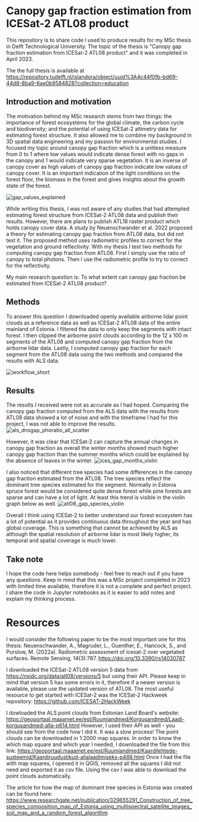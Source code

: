 # Canopy gap fraction estimation from ICESat-2 ATL08 product
This repository is to share code I used to produce results for my MSc thesis in Delft Technological University. The topic of the thesis is "Canopy gap fraction
estimation from ICESat-2 ATL08 product" and it was completed in April 2023.

The the full thesis is available at https://repository.tudelft.nl/islandora/object/uuid%3A4c44f0fb-bd69-44d8-8ba9-6ae0b9584828?collection=education 

## Introduction and motivation
The motivation behind my MSc research stems from two things: the importance of forest ecosystems for the global climate, the carbon cycle and biodiversity; and the potential of using ICESat-2 altimetry data for estimating forest structure. It also allowed me to combine my background in 3D spatial data engineering and my passion for environmental studies. I focused my topic around canopy gap fraction which is a unitless measure from 0 to 1 where low values would indicate dense forest with no gaps in the canopy and 1 would indicate very sparse vegetation. It is an inverse of canopy cover as high values of canopy gap fraction indicate low values of canopy cover. It is an important indication of the light conditions on the forest floor, the biomass in the forest and gives insights about the growth state of the forest.

![gap_values_explained](https://github.com/Mschn-k/MSc_thesis/assets/58178795/2c4e3acf-c674-407b-aa37-bd27f293dfcc)

While writing this thesis, I was not aware of any studies that had attempted estimating forest structure from ICESat-2 ATL08 data and publish their results. However, there are plans to publish ATL18 raster product which holds canopy cover data. A study by Neuenschwander et al. 2022 proposed a theory for estimating canopy gap fraction from ATL08 data, but did not test it. The proposed method uses radiometric profiles to correct for the vegetation and ground reflectivity. With my thesis I test two methods for computing canopy gap fraction from ATL08. First I simply use the ratio of canopy to total photons. Then I use the radiometric profile to try to correct for the reflectivity.

My main research question is: To what extent can canopy gap fraction be estimated from ICESat-2 ATL08 product?

## Methods
To answer this question I downloaded openly available airborne lidar point clouds as a reference data as well as ICESat-2 ATL08 data of the entire mainland of Estonia. I filtered the data to only keep the segments with intact forest. I then clipped the airborne point clouds according to the 12 x 100 m segments of the ATL08 and computed canopy gap fraction from the airborne lidar data. Lastly, I computed canopy gap fraction for each segment from the ATL08 data using the two methods and compared the results with ALS data.

![workflow_short](https://github.com/Mschn-k/MSc_thesis/assets/58178795/42fbbf0f-f0b3-4ad0-ae20-8a0c3993022b)

## Results
The results I received were not as accurate as I had hoped. Comparing the canopy gap fraction computed from the ALS data with the results from ATL08 data showed a lot of noise and with the timeframe I had for this project, I was not able to improve the results.
![als_dnsgap_phoratio_all_scatter](https://github.com/Mschn-k/MSc_thesis/assets/58178795/f270c309-e7f2-4466-a796-9dc624d469fa)

However, it was clear that ICESat-2 can capture the annual changes in canopy gap fraction as overall the winter months showed much higher canopy gap fraction than the summer months which could be explained by the absence of leaves in the winter. 
![ices_gap_months_violin](https://github.com/Mschn-k/MSc_thesis/assets/58178795/36a05de9-9e81-4fbd-8bae-7bf981b860d2)

I also noticed that different tree species had some differences in the canopy gap fraction estimated from the ATL08. The tree species reflect the dominant tree species estimated for the segment. Normally in Estonia spruce forest would be considered quite dense forest while pine forests are sparse and can have a lot of light. At least this trend is visible in the violin graph below as well.
![atl08_gap_species_violin](https://github.com/Mschn-k/MSc_thesis/assets/58178795/d48eb260-3c7f-4f7f-b4b2-51fdb4484d44)

Overall I think using ICESat-2 to better understand our forest ecosystem has a lot of potential as it provides continuous data throughout the year and has global coverage. This is something that cannot be achieved by ALS as although the spatial resolution of airborne lidar is most likely higher, its temporal and spatial coverage is much lower.

## Take note
I hope the code here helps somebody - feel free to reach out if you have any questions. Keep in mind that this was a MSc project completed in 2023 with limited time available, therefore it is not a complete and perfect project. I share the code in Jupyter notebooks as it is easier to add notes and explain my thinking process.

# Resources
I would consider the following paper to be the most important one for this thesis:
Neuenschwander, A., Magruder, L., Guenther, E., Hancock, S., and Purslow, M. (2022a).
Radiometric assessment of icesat-2 over vegetated surfaces. Remote Sensing, 14(3):787.
https://doi.org/10.3390/rs14030787

I downloaded the ICESat-2 ATL08 version 5 data from https://nsidc.org/data/atl08/versions/5 but using their API. Please keep in mind that version 5 has some errors in it, therefore if a newer version is available, please use the updated version of ATL08.
The most useful resource to get started with ICESat-2 was the ICESat-2 Hackweek repository: https://github.com/ICESAT-2HackWeek

I dowloaded the ALS point clouds from Estonian Land Board's website: https://geoportaal.maaamet.ee/est/Ruumiandmed/Korgusandmed/Laadi-korgusandmed-alla-p614.html
However, I used their API as well - you should see from the code how I did it. It was a slow process!
The point clouds can be downloaded in 1:2000 map squares. In order to know the which map square and which year I needed, I downloaded the file from this link: 
https://geoportaal.maaamet.ee/est/Ruumiandmed/Kaardilehtede-susteemid/Kaardiruudustikud-allalaadimiseks-p488.html
Once I had the file with map squares, I opened it in QGIS, removed all the squares I did not need and exported it as csv file. Using the csv I was able to download the point clouds automatically.

The article for how the map of dominant tree species in Estonia was created can be found here: https://www.researchgate.net/publication/329655291_Construction_of_tree_species_composition_map_of_Estonia_using_multispectral_satellite_images_soil_map_and_a_random_forest_algorithm
